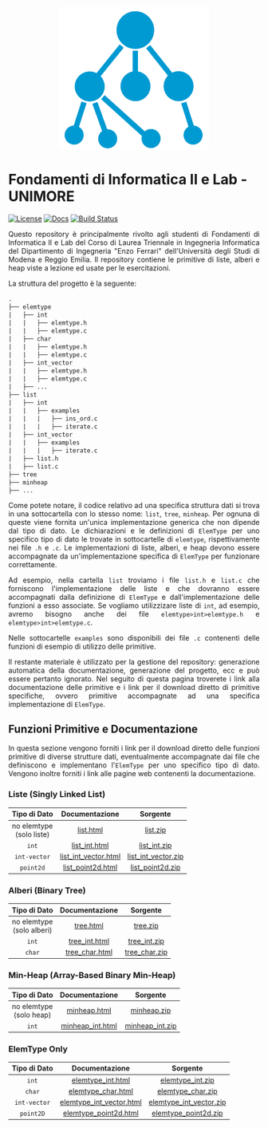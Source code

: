 <p align="center">
  <img width="300" src="doc/logo/logo_big.png">
</p>

# Fondamenti di Informatica II e Lab - UNIMORE
[![License](https://img.shields.io/github/license/prittt/fondamenti-ii)](https://github.com/prittt/fondamenti-ii/blob/master/LICENSE)
[![Docs](https://readthedocs.org/projects/pip/badge/?version=latest&style=flat)](https://github.com/prittt/fondamenti-ii/blob/master/README.md#doc)
[![Build Status](https://travis-ci.com/prittt/fondamenti-ii.svg?token=uFxAjG3MrtqGf83nu4qz&branch=master)](https://travis-ci.com/prittt/fondamenti-ii)

<p align="justify">
Questo repository è principalmente rivolto agli studenti di Fondamenti di Informatica II e Lab del Corso di Laurea Triennale in Ingegneria Informatica del Dipartimento di Ingegneria "Enzo Ferrari" dell'Università degli Studi di Modena e Reggio Emilia. Il repository contiene le primitive di liste, alberi e heap viste a lezione ed usate per le esercitazioni.
</p>

<p align="justify">
La struttura del progetto è la seguente: 
</p>

```
.
├── elemtype
|   ├── int
|   |   ├── elemtype.h
|   |   ├── elemtype.c
|   ├── char
|   |   ├── elemtype.h
|   |   ├── elemtype.c
|   ├── int_vector
|   |   ├── elemtype.h
|   |   ├── elemtype.c
|   ├── ...
├── list
|   ├── int
|   |   ├── examples
|   |   |   ├── ins_ord.c
|   |   |   ├── iterate.c
|   ├── int_vector
|   |   ├── examples
|   |   |   ├── iterate.c
|   ├── list.h
|   ├── list.c
├── tree
├── minheap
├── ...

```

<p align="justify">
Come potete notare, il codice relativo ad una specifica struttura dati si trova in una sottocartella con lo stesso nome: <code>list</code>, <code>tree</code>, <code>minheap</code>. Per ognuna di queste viene fornita un'unica implementazione generica che non dipende dal tipo di dato. Le dichiarazioni e le definizioni di <code>ElemType</code> per uno specifico tipo di dato le trovate in sottocartelle di <code>elemtype</code>, rispettivamente nei file <code>.h</code> e <code>.c</code>. Le implementazioni di liste, alberi, e heap devono essere accompagnate da un'implementazione specifica di <code>ElemType</code> per funzionare correttamente.
</p>

<p align="justify">
Ad esempio, nella cartella <code>list</code> troviamo i file <code>list.h</code> e <code>list.c</code> che forniscono l'implementazione delle liste e che dovranno essere accompagnati dalla definizione di <code>ElemType</code> e dall'implementazione delle funzioni a esso associate. Se vogliamo utilizzizare liste di <code>int</code>, ad esempio, avremo bisogno anche dei file <code>elemtype>int>elemtype.h</code> e <code>elemtype>int>elemtype.c</code>.
</p>

<p align="justify">
Nelle sottocartelle <code>examples</code> sono disponibili dei file <code>.c</code> contenenti delle funzioni di esempio di utilizzo delle primitive.
</p>

<p align="justify">
Il restante materiale è utilizzato per la gestione del repository: generazione automatica della documentazione, generazione del progetto, ecc e può essere pertanto ignorato. Nel seguito di questa pagina troverete i link alla documentazione delle primitive e i link per il download diretto di primitive specifiche, ovvero primitive accompagnate ad una specifica implementazione di <code>ElemType</code>. 
</p>

<h2>Funzioni Primitive e <a name="doc">Documentazione</a></h2>

<p align="justify">
In questa sezione vengono forniti i link per il download diretto delle funzioni primitive di diverse strutture dati, eventualmente accompagnate dai file che definiscono e implementano l'<code>ElemType</code> per uno specifico tipo di dato. Vengono inoltre forniti i link alle pagine web contenenti la documentazione.
</p>

### Liste (Singly Linked List) 

| Tipo di Dato | Documentazione | Sorgente           | 
|:------------:|:--------------:|:------------------:|
| no elemtype <br/> (solo liste)  | <a href="https://prittt.github.io/fondamenti-ii/list/html/list_8h.html">list.html</a> | <a href="https://prittt.github.io/fondamenti-ii/list/list.zip">list.zip</a> |
| `int`        | <a href="https://prittt.github.io/fondamenti-ii/list/int/html/index.html">list_int.html</a> | <a href="https://prittt.github.io/fondamenti-ii/list/int/list_int.zip">list_int.zip</a> |
| `int-vector` | <a href="https://prittt.github.io/fondamenti-ii/list/int_vector/html/index.html">list_int_vector.html</a> | <a href="https://prittt.github.io/fondamenti-ii/list/int_vector/list_int_vector.zip">list_int_vector.zip</a> |
| `point2d` | <a href="https://prittt.github.io/fondamenti-ii/list/point2d/html/index.html">list_point2d.html</a> | <a href="https://prittt.github.io/fondamenti-ii/list/point2d/list_point2d.zip">list_point2d.zip</a> |

### Alberi (Binary Tree)

| Tipo di Dato | Documentazione | Sorgente           |       
|:------------:|:--------------:|:------------------:|
| no elemtype <br/> (solo alberi) | <a href="https://prittt.github.io/fondamenti-ii/tree/html/tree_8h.html">tree.html</a> | <a href="https://prittt.github.io/fondamenti-ii/tree/tree.zip">tree.zip</a> |
| `int`        | <a href="https://prittt.github.io/fondamenti-ii/tree/int/html/index.html">tree_int.html</a> | <a href="https://prittt.github.io/fondamenti-ii/tree/int/tree_int.zip">tree_int.zip</a> |
| `char`        | <a href="https://prittt.github.io/fondamenti-ii/tree/char/html/index.html">tree_char.html</a> | <a href="https://prittt.github.io/fondamenti-ii/tree/char/tree_char.zip">tree_char.zip</a> |

### Min-Heap (Array-Based Binary Min-Heap)

| Tipo di Dato | Documentazione | Sorgente           |       
|:------------:|:--------------:|:------------------:|
| no elemtype <br/> (solo heap) | <a href="https://prittt.github.io/fondamenti-ii/minheap/html/minheap_8h.html">minheap.html</a> | <a href="https://prittt.github.io/fondamenti-ii/minheap/minheap.zip">minheap.zip</a> |
| `int`        | <a href="https://prittt.github.io/fondamenti-ii/minheap/int/html/index.html">minheap_int.html</a> | <a href="https://prittt.github.io/fondamenti-ii/minheap/int/minheap_int.zip">minheap_int.zip</a> |


### ElemType Only

| Tipo di Dato | Documentazione | Sorgente           |       
|:------------:|:--------------:|:------------------:|
| `int`        | <a href="https://prittt.github.io/fondamenti-ii/elemtype/int/html/elemtype_8h.html">elemtype_int.html</a> | <a href="https://prittt.github.io/fondamenti-ii/elemtype/int/elemtype_int.zip">elemtype_int.zip</a> |
| `char`       | <a href="https://prittt.github.io/fondamenti-ii/elemtype/char/html/elemtype_8h.html">elemtype_char.html</a> | <a href="https://prittt.github.io/fondamenti-ii/elemtype/char/elemtype_char.zip">elemtype_char.zip</a> |
| `int-vector` | <a href="https://prittt.github.io/fondamenti-ii/elemtype/int_vector/html/elemtype_8h.html">elemtype_int_vector.html</a> | <a href="https://prittt.github.io/fondamenti-ii/elemtype/int_vector/elemtype_int_vector.zip">elemtype_int_vector.zip</a> |
| `point2D` | <a href="https://prittt.github.io/fondamenti-ii/elemtype/point2d/html/elemtype_8h.html">elemtype_point2d.html</a> | <a href="https://prittt.github.io/fondamenti-ii/elemtype/point2d/elemtype_point2d.zip">elemtype_point2d.zip</a> |

